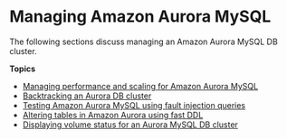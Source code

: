 # Managing Amazon Aurora MySQL<a name="AuroraMySQL.Managing"></a>

The following sections discuss managing an Amazon Aurora MySQL DB cluster\.

**Topics**
+ [Managing performance and scaling for Amazon Aurora MySQL](AuroraMySQL.Managing.Performance.md)
+ [Backtracking an Aurora DB cluster](AuroraMySQL.Managing.Backtrack.md)
+ [Testing Amazon Aurora MySQL using fault injection queries](AuroraMySQL.Managing.FaultInjectionQueries.md)
+ [Altering tables in Amazon Aurora using fast DDL](AuroraMySQL.Managing.FastDDL.md)
+ [Displaying volume status for an Aurora MySQL DB cluster](AuroraMySQL.Managing.VolumeStatus.md)